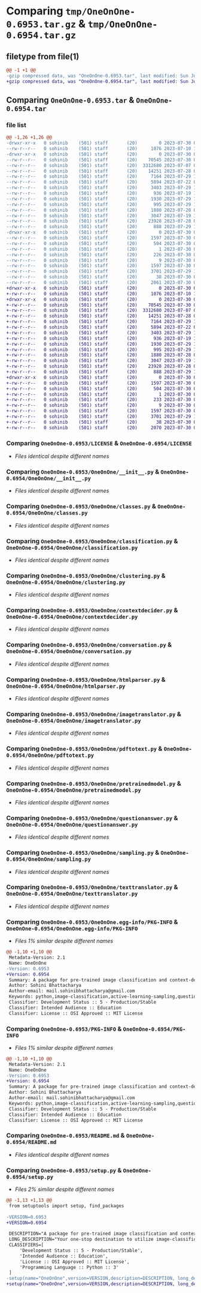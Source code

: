 # Comparing `tmp/OneOnOne-0.6953.tar.gz` & `tmp/OneOnOne-0.6954.tar.gz`

## filetype from file(1)

```diff
@@ -1 +1 @@
-gzip compressed data, was "OneOnOne-0.6953.tar", last modified: Sun Jul 30 06:38:08 2023, max compression
+gzip compressed data, was "OneOnOne-0.6954.tar", last modified: Sun Jul 30 06:40:32 2023, max compression
```

## Comparing `OneOnOne-0.6953.tar` & `OneOnOne-0.6954.tar`

### file list

```diff
@@ -1,26 +1,26 @@
-drwxr-xr-x   0 sohinib    (501) staff       (20)        0 2023-07-30 06:38:08.259418 OneOnOne-0.6953/
--rw-r--r--   0 sohinib    (501) staff       (20)     1076 2023-07-10 14:29:42.000000 OneOnOne-0.6953/LICENSE
-drwxr-xr-x   0 sohinib    (501) staff       (20)        0 2023-07-30 06:38:08.256011 OneOnOne-0.6953/OneOnOne/
--rw-r--r--   0 sohinib    (501) staff       (20)    70545 2023-07-30 06:36:45.000000 OneOnOne-0.6953/OneOnOne/__init__.py
--rw-r--r--   0 sohinib    (501) staff       (20)  3312680 2023-07-07 06:05:06.000000 OneOnOne-0.6953/OneOnOne/classes.py
--rw-r--r--   0 sohinib    (501) staff       (20)    14251 2023-07-28 06:59:10.000000 OneOnOne-0.6953/OneOnOne/classification.py
--rw-r--r--   0 sohinib    (501) staff       (20)     7164 2023-07-29 12:25:37.000000 OneOnOne-0.6953/OneOnOne/clustering.py
--rw-r--r--   0 sohinib    (501) staff       (20)     5894 2023-07-22 03:02:07.000000 OneOnOne-0.6953/OneOnOne/contextdecider.py
--rw-r--r--   0 sohinib    (501) staff       (20)     3403 2023-07-29 18:08:15.000000 OneOnOne-0.6953/OneOnOne/conversation.py
--rw-r--r--   0 sohinib    (501) staff       (20)      936 2023-07-19 15:12:54.000000 OneOnOne-0.6953/OneOnOne/htmlparser.py
--rw-r--r--   0 sohinib    (501) staff       (20)     1930 2023-07-29 18:38:09.000000 OneOnOne-0.6953/OneOnOne/imagetranslator.py
--rw-r--r--   0 sohinib    (501) staff       (20)      995 2023-07-29 18:59:58.000000 OneOnOne-0.6953/OneOnOne/pdftotext.py
--rw-r--r--   0 sohinib    (501) staff       (20)     1880 2023-07-28 06:59:09.000000 OneOnOne-0.6953/OneOnOne/pretrainedmodel.py
--rw-r--r--   0 sohinib    (501) staff       (20)     3047 2023-07-19 17:26:04.000000 OneOnOne-0.6953/OneOnOne/questionanswer.py
--rw-r--r--   0 sohinib    (501) staff       (20)    23928 2023-07-28 06:59:10.000000 OneOnOne-0.6953/OneOnOne/sampling.py
--rw-r--r--   0 sohinib    (501) staff       (20)      888 2023-07-29 17:53:14.000000 OneOnOne-0.6953/OneOnOne/texttranslator.py
-drwxr-xr-x   0 sohinib    (501) staff       (20)        0 2023-07-30 06:38:08.258566 OneOnOne-0.6953/OneOnOne.egg-info/
--rw-r--r--   0 sohinib    (501) staff       (20)     1597 2023-07-30 06:38:08.000000 OneOnOne-0.6953/OneOnOne.egg-info/PKG-INFO
--rw-r--r--   0 sohinib    (501) staff       (20)      504 2023-07-30 06:38:08.000000 OneOnOne-0.6953/OneOnOne.egg-info/SOURCES.txt
--rw-r--r--   0 sohinib    (501) staff       (20)        1 2023-07-30 06:38:08.000000 OneOnOne-0.6953/OneOnOne.egg-info/dependency_links.txt
--rw-r--r--   0 sohinib    (501) staff       (20)      226 2023-07-30 06:38:08.000000 OneOnOne-0.6953/OneOnOne.egg-info/requires.txt
--rw-r--r--   0 sohinib    (501) staff       (20)        9 2023-07-30 06:38:08.000000 OneOnOne-0.6953/OneOnOne.egg-info/top_level.txt
--rw-r--r--   0 sohinib    (501) staff       (20)     1597 2023-07-30 06:38:08.259014 OneOnOne-0.6953/PKG-INFO
--rw-r--r--   0 sohinib    (501) staff       (20)     3701 2023-07-29 19:02:55.000000 OneOnOne-0.6953/README.md
--rw-r--r--   0 sohinib    (501) staff       (20)       38 2023-07-30 06:38:08.259531 OneOnOne-0.6953/setup.cfg
--rw-r--r--   0 sohinib    (501) staff       (20)     2061 2023-07-30 06:37:57.000000 OneOnOne-0.6953/setup.py
+drwxr-xr-x   0 sohinib    (501) staff       (20)        0 2023-07-30 06:40:32.529916 OneOnOne-0.6954/
+-rw-r--r--   0 sohinib    (501) staff       (20)     1076 2023-07-10 14:29:42.000000 OneOnOne-0.6954/LICENSE
+drwxr-xr-x   0 sohinib    (501) staff       (20)        0 2023-07-30 06:40:32.526041 OneOnOne-0.6954/OneOnOne/
+-rw-r--r--   0 sohinib    (501) staff       (20)    70545 2023-07-30 06:36:45.000000 OneOnOne-0.6954/OneOnOne/__init__.py
+-rw-r--r--   0 sohinib    (501) staff       (20)  3312680 2023-07-07 06:05:06.000000 OneOnOne-0.6954/OneOnOne/classes.py
+-rw-r--r--   0 sohinib    (501) staff       (20)    14251 2023-07-28 06:59:10.000000 OneOnOne-0.6954/OneOnOne/classification.py
+-rw-r--r--   0 sohinib    (501) staff       (20)     7164 2023-07-29 12:25:37.000000 OneOnOne-0.6954/OneOnOne/clustering.py
+-rw-r--r--   0 sohinib    (501) staff       (20)     5894 2023-07-22 03:02:07.000000 OneOnOne-0.6954/OneOnOne/contextdecider.py
+-rw-r--r--   0 sohinib    (501) staff       (20)     3403 2023-07-29 18:08:15.000000 OneOnOne-0.6954/OneOnOne/conversation.py
+-rw-r--r--   0 sohinib    (501) staff       (20)      936 2023-07-19 15:12:54.000000 OneOnOne-0.6954/OneOnOne/htmlparser.py
+-rw-r--r--   0 sohinib    (501) staff       (20)     1930 2023-07-29 18:38:09.000000 OneOnOne-0.6954/OneOnOne/imagetranslator.py
+-rw-r--r--   0 sohinib    (501) staff       (20)      995 2023-07-29 18:59:58.000000 OneOnOne-0.6954/OneOnOne/pdftotext.py
+-rw-r--r--   0 sohinib    (501) staff       (20)     1880 2023-07-28 06:59:09.000000 OneOnOne-0.6954/OneOnOne/pretrainedmodel.py
+-rw-r--r--   0 sohinib    (501) staff       (20)     3047 2023-07-19 17:26:04.000000 OneOnOne-0.6954/OneOnOne/questionanswer.py
+-rw-r--r--   0 sohinib    (501) staff       (20)    23928 2023-07-28 06:59:10.000000 OneOnOne-0.6954/OneOnOne/sampling.py
+-rw-r--r--   0 sohinib    (501) staff       (20)      888 2023-07-29 17:53:14.000000 OneOnOne-0.6954/OneOnOne/texttranslator.py
+drwxr-xr-x   0 sohinib    (501) staff       (20)        0 2023-07-30 06:40:32.529026 OneOnOne-0.6954/OneOnOne.egg-info/
+-rw-r--r--   0 sohinib    (501) staff       (20)     1597 2023-07-30 06:40:32.000000 OneOnOne-0.6954/OneOnOne.egg-info/PKG-INFO
+-rw-r--r--   0 sohinib    (501) staff       (20)      504 2023-07-30 06:40:32.000000 OneOnOne-0.6954/OneOnOne.egg-info/SOURCES.txt
+-rw-r--r--   0 sohinib    (501) staff       (20)        1 2023-07-30 06:40:32.000000 OneOnOne-0.6954/OneOnOne.egg-info/dependency_links.txt
+-rw-r--r--   0 sohinib    (501) staff       (20)      233 2023-07-30 06:40:32.000000 OneOnOne-0.6954/OneOnOne.egg-info/requires.txt
+-rw-r--r--   0 sohinib    (501) staff       (20)        9 2023-07-30 06:40:32.000000 OneOnOne-0.6954/OneOnOne.egg-info/top_level.txt
+-rw-r--r--   0 sohinib    (501) staff       (20)     1597 2023-07-30 06:40:32.529436 OneOnOne-0.6954/PKG-INFO
+-rw-r--r--   0 sohinib    (501) staff       (20)     3701 2023-07-29 19:02:55.000000 OneOnOne-0.6954/README.md
+-rw-r--r--   0 sohinib    (501) staff       (20)       38 2023-07-30 06:40:32.530042 OneOnOne-0.6954/setup.cfg
+-rw-r--r--   0 sohinib    (501) staff       (20)     2070 2023-07-30 06:40:22.000000 OneOnOne-0.6954/setup.py
```

### Comparing `OneOnOne-0.6953/LICENSE` & `OneOnOne-0.6954/LICENSE`

 * *Files identical despite different names*

### Comparing `OneOnOne-0.6953/OneOnOne/__init__.py` & `OneOnOne-0.6954/OneOnOne/__init__.py`

 * *Files identical despite different names*

### Comparing `OneOnOne-0.6953/OneOnOne/classes.py` & `OneOnOne-0.6954/OneOnOne/classes.py`

 * *Files identical despite different names*

### Comparing `OneOnOne-0.6953/OneOnOne/classification.py` & `OneOnOne-0.6954/OneOnOne/classification.py`

 * *Files identical despite different names*

### Comparing `OneOnOne-0.6953/OneOnOne/clustering.py` & `OneOnOne-0.6954/OneOnOne/clustering.py`

 * *Files identical despite different names*

### Comparing `OneOnOne-0.6953/OneOnOne/contextdecider.py` & `OneOnOne-0.6954/OneOnOne/contextdecider.py`

 * *Files identical despite different names*

### Comparing `OneOnOne-0.6953/OneOnOne/conversation.py` & `OneOnOne-0.6954/OneOnOne/conversation.py`

 * *Files identical despite different names*

### Comparing `OneOnOne-0.6953/OneOnOne/htmlparser.py` & `OneOnOne-0.6954/OneOnOne/htmlparser.py`

 * *Files identical despite different names*

### Comparing `OneOnOne-0.6953/OneOnOne/imagetranslator.py` & `OneOnOne-0.6954/OneOnOne/imagetranslator.py`

 * *Files identical despite different names*

### Comparing `OneOnOne-0.6953/OneOnOne/pdftotext.py` & `OneOnOne-0.6954/OneOnOne/pdftotext.py`

 * *Files identical despite different names*

### Comparing `OneOnOne-0.6953/OneOnOne/pretrainedmodel.py` & `OneOnOne-0.6954/OneOnOne/pretrainedmodel.py`

 * *Files identical despite different names*

### Comparing `OneOnOne-0.6953/OneOnOne/questionanswer.py` & `OneOnOne-0.6954/OneOnOne/questionanswer.py`

 * *Files identical despite different names*

### Comparing `OneOnOne-0.6953/OneOnOne/sampling.py` & `OneOnOne-0.6954/OneOnOne/sampling.py`

 * *Files identical despite different names*

### Comparing `OneOnOne-0.6953/OneOnOne/texttranslator.py` & `OneOnOne-0.6954/OneOnOne/texttranslator.py`

 * *Files identical despite different names*

### Comparing `OneOnOne-0.6953/OneOnOne.egg-info/PKG-INFO` & `OneOnOne-0.6954/OneOnOne.egg-info/PKG-INFO`

 * *Files 1% similar despite different names*

```diff
@@ -1,10 +1,10 @@
 Metadata-Version: 2.1
 Name: OneOnOne
-Version: 0.6953
+Version: 0.6954
 Summary: A package for pre-trained image classification and context-decider for question-answering chatbots.
 Author: Sohini Bhattacharya
 Author-email: mail.sohinibhattacharya@gmail.com
 Keywords: python,image-classification,active-learning-sampling,question-answering,pre-trained models,tiny-image-net,speech-recognition,cifar10
 Classifier: Development Status :: 5 - Production/Stable
 Classifier: Intended Audience :: Education
 Classifier: License :: OSI Approved :: MIT License
```

### Comparing `OneOnOne-0.6953/PKG-INFO` & `OneOnOne-0.6954/PKG-INFO`

 * *Files 1% similar despite different names*

```diff
@@ -1,10 +1,10 @@
 Metadata-Version: 2.1
 Name: OneOnOne
-Version: 0.6953
+Version: 0.6954
 Summary: A package for pre-trained image classification and context-decider for question-answering chatbots.
 Author: Sohini Bhattacharya
 Author-email: mail.sohinibhattacharya@gmail.com
 Keywords: python,image-classification,active-learning-sampling,question-answering,pre-trained models,tiny-image-net,speech-recognition,cifar10
 Classifier: Development Status :: 5 - Production/Stable
 Classifier: Intended Audience :: Education
 Classifier: License :: OSI Approved :: MIT License
```

### Comparing `OneOnOne-0.6953/README.md` & `OneOnOne-0.6954/README.md`

 * *Files identical despite different names*

### Comparing `OneOnOne-0.6953/setup.py` & `OneOnOne-0.6954/setup.py`

 * *Files 2% similar despite different names*

```diff
@@ -1,13 +1,13 @@
 from setuptools import setup, find_packages
 
-VERSION=0.6953
+VERSION=0.6954
 
 DESCRIPTION="A package for pre-trained image classification and context-decider for question-answering chatbots."
 LONG_DESCRIPTION="Your one-stop destination to utilize image-classification models with just one line of code. A library meant to simplify your life by providing you with pre-trained models like ResNet50, EfficientNetVB6, VGG19, etc. You can simply opt for training your own models from scratch by just tweaking a few values. If you want to try popular active-learning sampling methods on image classification, no need to worry! This library has got you covered. Along with that for simple-bridging and basic into NLP, we have context-deciders, HTML parsers and simple chatbot object classes, to create an interface similar to Google Lens. You input an image or item that you are curious about and you can ask one-on-one questions from the chatbot. This is made possible by using the tiny imagenet dataset. This library is being actively updated and new features are being added frequently. New datasets and pre-trained models will be updated soon. Feel free to share your feedback! I would really appreciate it!"
 CLASSIFIERS=[
     'Development Status :: 5 - Production/Stable',
     'Intended Audience :: Education',
     'License :: OSI Approved :: MIT License',
     'Programming Language :: Python :: 3'
 ]
-setup(name="OneOnOne",version=VERSION,description=DESCRIPTION, long_description=LONG_DESCRIPTION,author="Sohini Bhattacharya",author_email="mail.sohinibhattacharya@gmail.com",License="MIT",packages=find_packages(),keywords=["python","image-classification","active-learning-sampling","question-answering","pre-trained models","tiny-image-net","speech-recognition","cifar10"],classifiers=CLASSIFIERS,install_requires=["wget","pytesseract","bayesian-optimization","googletrans==3.1.0a0","speechrecognition","pyttsx3","pydub","torch","transformers","gdown","numpy","pandas","tensorflow==2.12.0","datetime","keras==2.12.0","tensorflow_datasets==4.9.2","scipy==1.10.1","tqdm==4.65.0"])
+setup(name="OneOnOne",version=VERSION,description=DESCRIPTION, long_description=LONG_DESCRIPTION,author="Sohini Bhattacharya",author_email="mail.sohinibhattacharya@gmail.com",License="MIT",packages=find_packages(),keywords=["python","image-classification","active-learning-sampling","question-answering","pre-trained models","tiny-image-net","speech-recognition","cifar10"],classifiers=CLASSIFIERS,install_requires=["wget","pytesseract","bayesian-optimization","PyPDF2","googletrans==3.1.0a0","speechrecognition","pyttsx3","pydub","torch","transformers","gdown","numpy","pandas","tensorflow==2.12.0","datetime","keras==2.12.0","tensorflow_datasets==4.9.2","scipy==1.10.1","tqdm==4.65.0"])
```

